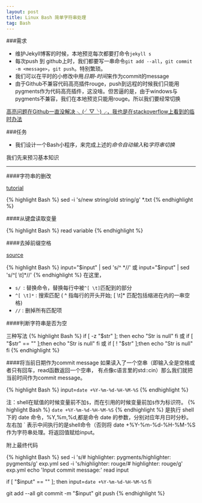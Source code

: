 ```yaml
---
layout: post
title: Linux Bash 简单字符串处理
tag: Bash
---
```


###需求
* 维护Jekyll博客的时候，本地预览每次都要打命令`jekyll s`
* 每次push 到 github上时，我们都要写一串命令`git add --all`，`git commit -m <message>`，`git push`。特别繁琐。
* 我们可以在平时的小修改中用*日期-时间*来作为commit的message
* 由于Github不兼容代码高亮插件rouge，push到远程的时候我们只能用pygments作为代码高亮插件，这没啥。但苦逼的是，由于windows与pygments不兼容，我们在本地预览只能用rouge。所以我们要经常切换

[高亮问题在Github一直没解决 ╮(╯▽╰)╭，我也是在stackoverflow上看到的临时办法 ](https://github.com/jekyll/jekyll/issues/2789)

###任务
* 我们设计一个Bash小程序，来完成上述的*命令自动输入*和*字符串切换*

我们先来预习基本知识

-------

####字符串的删改

[tutorial](http://www.cyberciti.biz/faq/unix-linux-replace-string-words-in-many-files/)

{% highlight Bash %}
sed -i 's/new string/old string/g' *.txt
{% endhighlight %}

####从键盘读取变量

{% highlight Bash %}
read variable
{% endhighlight %}

####去掉前缀空格

[source](http://stackoverflow.com/questions/369758/how-to-trim-whitespace-from-bash-variable)

{% highlight Bash %}
input="$input" | sed 's/^ *//'
或
input="$input" | sed 's/^[ \t]*//'
{% endhighlight %}
在这里，

* `s/ `: 替换命令，替换每行中被`^[ \t]`匹配到的部分
* `^[ \t]*` : 搜索匹配 ( ^ 指每行的开头开始; [ \t]* 匹配包括缩进在内的一串空格)
* `//` : 删掉所有匹配项

####判断字符串是否为空

三种写法
{% highlight Bash %}
if [ -z "$str" ]; then
   echo "Str is null"
fi
或
if [ "$str" == "" ];then
   echo "Str is null"
fi
或
if [ ! "$str" ];then
   echo "Str is null"
fi
{% endhighlight %}

####将当前日期作为commit message
如果读入了一个空串（即输入全是空格或者只有回车，read函数返回一个空串，
有点像c语言里的std::cin）那么我们就把当前时间作为commit message。

{% highlight Bash %}
input=`date +%Y-%m-%d-%H-%M-%S`
{% endhighlight %}

注：shell在赋值的时候变量前不加`$`，而在引用的时候变量前加`$`作为标识符。
{% highlight Bash %}
`date +%Y-%m-%d-%H-%M-%S` 
{% endhighlight %}
是执行 shell 下的 date 命令，%Y,%m,%d,都是命令 date 的参数，分别对应年月日时分秒。左右加 ` 表示中间执行的是shell命令（否则将 date +%Y-%m-%d-%H-%M-%S 作为字符串处理。将返回值赋给input。

附上最终代码

{% highlight Bash %}
sed -i 's/# highlighter: pygments/highlighter: pygments/g' exp.yml
sed -i 's/highlighter: rouge/# highlighter: rouge/g' exp.yml
echo 'Input commit message:'
read input

if [ "$input" == "" ]; then
        input=`date +%Y-%m-%d-%H-%M-%S`
fi

git add --all
git commit -m "$input"
git push
{% endhighlight %}